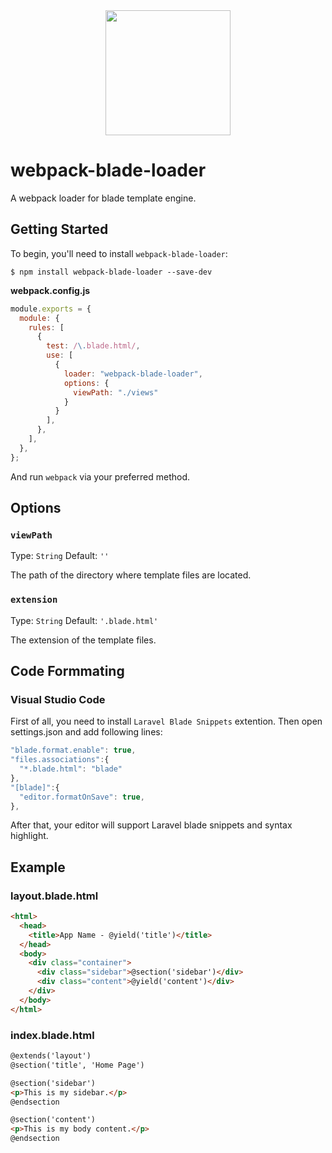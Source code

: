 <div align="center">
  <a href="https://github.com/webpack/webpack">
    <img width="200" height="200" src="https://webpack.js.org/assets/icon-square-big.svg">
  </a>
</div>

# webpack-blade-loader

A webpack loader for blade template engine.

## Getting Started

To begin, you'll need to install `webpack-blade-loader`:

```console
$ npm install webpack-blade-loader --save-dev
```

**webpack.config.js**

```js
module.exports = {
  module: {
    rules: [
      {
        test: /\.blade.html/,
        use: [
          {
            loader: "webpack-blade-loader",
            options: {
              viewPath: "./views"
            }
          }
        ],
      },
    ],
  },
};
```

And run `webpack` via your preferred method.

## Options

### `viewPath`

Type: `String`
Default: `''`

The path of the directory where template files are located.

### `extension`

Type: `String`
Default: `'.blade.html'`

The extension of the template files.

## Code Formmating

### Visual Studio Code

First of all, you need to install `Laravel Blade Snippets` extention. Then open settings.json and add following lines:
```js
"blade.format.enable": true,
"files.associations":{
  "*.blade.html": "blade"
},
"[blade]":{
  "editor.formatOnSave": true,
},
```
After that, your editor will support Laravel blade snippets and syntax highlight.

## Example

### layout.blade.html

```html
<html>
  <head>
    <title>App Name - @yield('title')</title>
  </head>
  <body>
    <div class="container">
      <div class="sidebar">@section('sidebar')</div>
      <div class="content">@yield('content')</div>
    </div>
  </body>
</html>

```
 ### index.blade.html

```html
@extends('layout') 
@section('title', 'Home Page') 

@section('sidebar')
<p>This is my sidebar.</p>
@endsection 

@section('content')
<p>This is my body content.</p>
@endsection

```

 
